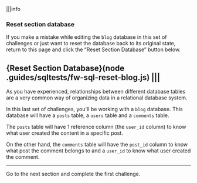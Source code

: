 |||info
### Reset section database
If you make a mistake while editing the `blog` database in this set of challenges or just want to reset the database back to its original state, return to this page and click the “Reset Section Database” button below.

{Reset Section Database}(node .guides/sqltests/fw-sql-reset-blog.js)
|||
---

As you have experienced, relationships between different database tables are a very common way of organizing data in a relational database system.

In this last set of challenges, you'll be working with a `blog` database. This database will have a `posts` table, a `users` table and a `comments` table. 

The `posts` table will have 1 reference column (the `user_id` column) to know what user created the content in a specific post. 

On the other hand, the `comments` table will have the `post_id` column to know what post the comment belongs to and a `user_id` to know what user created the comment.

---
Go to the next section and complete the first challenge.